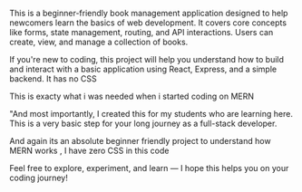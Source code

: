 This is a beginner-friendly book management application designed to help newcomers learn the basics of web development. It covers core concepts like forms, state management, routing, and API interactions. Users can create, view, and manage a collection of books.

If you're new to coding, this project will help you understand how to build and interact with a basic application using React, Express, and a simple backend. It has no CSS

This is exacty what i was needed when i started coding on MERN

"And most importantly, I created this for my students who are learning here. This is a very basic step for your long journey as a full-stack developer.

And again its an absolute beginner friendly project to understand how MERN works , I have zero CSS in this code

Feel free to explore, experiment, and learn — I hope this helps you on your coding journey!
